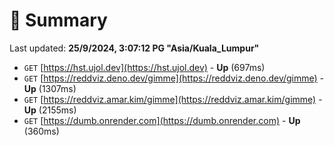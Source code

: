 # 📖 Summary
Last updated: **25/9/2024, 3:07:12 PG "Asia/Kuala_Lumpur"**

- `GET` [https://hst.ujol.dev](https://hst.ujol.dev) - **Up** (697ms)
- `GET` [https://reddviz.deno.dev/gimme](https://reddviz.deno.dev/gimme) - **Up** (1307ms)
- `GET` [https://reddviz.amar.kim/gimme](https://reddviz.amar.kim/gimme) - **Up** (2155ms)
- `GET` [https://dumb.onrender.com](https://dumb.onrender.com) - **Up** (360ms)
